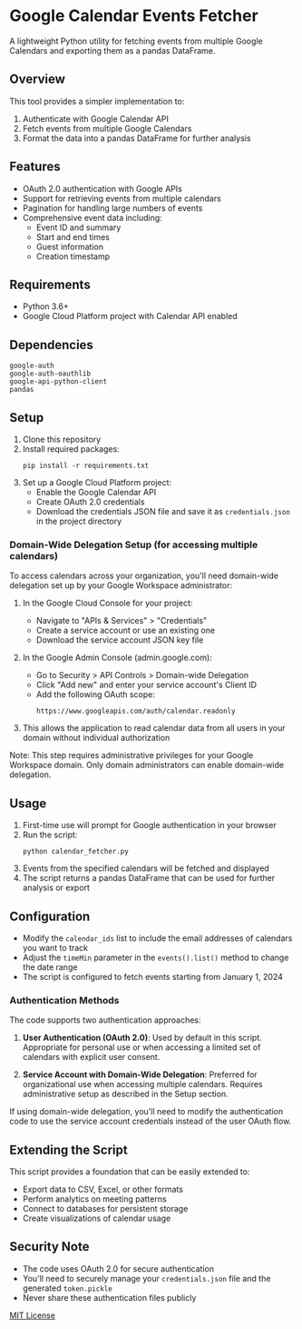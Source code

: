 # Google Calendar Events Fetcher

A lightweight Python utility for fetching events from multiple Google Calendars and exporting them as a pandas DataFrame.

## Overview

This tool provides a simpler implementation to:
1. Authenticate with Google Calendar API
2. Fetch events from multiple Google Calendars
3. Format the data into a pandas DataFrame for further analysis

## Features

- OAuth 2.0 authentication with Google APIs
- Support for retrieving events from multiple calendars
- Pagination for handling large numbers of events
- Comprehensive event data including:
  - Event ID and summary
  - Start and end times
  - Guest information
  - Creation timestamp

## Requirements

- Python 3.6+
- Google Cloud Platform project with Calendar API enabled

## Dependencies

```
google-auth
google-auth-oauthlib
google-api-python-client
pandas
```

## Setup

1. Clone this repository
2. Install required packages:
   ```
   pip install -r requirements.txt
   ```
3. Set up a Google Cloud Platform project:
   - Enable the Google Calendar API
   - Create OAuth 2.0 credentials
   - Download the credentials JSON file and save it as `credentials.json` in the project directory

### Domain-Wide Delegation Setup (for accessing multiple calendars)

To access calendars across your organization, you'll need domain-wide delegation set up by your Google Workspace administrator:

1. In the Google Cloud Console for your project:
   - Navigate to "APIs & Services" > "Credentials"
   - Create a service account or use an existing one
   - Download the service account JSON key file

2. In the Google Admin Console (admin.google.com):
   - Go to Security > API Controls > Domain-wide Delegation
   - Click "Add new" and enter your service account's Client ID
   - Add the following OAuth scope:
     ```
     https://www.googleapis.com/auth/calendar.readonly
     ```
   
3. This allows the application to read calendar data from all users in your domain without individual authorization

Note: This step requires administrative privileges for your Google Workspace domain. Only domain administrators can enable domain-wide delegation.

## Usage

1. First-time use will prompt for Google authentication in your browser
2. Run the script:
   ```
   python calendar_fetcher.py
   ```
3. Events from the specified calendars will be fetched and displayed
4. The script returns a pandas DataFrame that can be used for further analysis or export

## Configuration

- Modify the `calendar_ids` list to include the email addresses of calendars you want to track
- Adjust the `timeMin` parameter in the `events().list()` method to change the date range
- The script is configured to fetch events starting from January 1, 2024

### Authentication Methods

The code supports two authentication approaches:

1. **User Authentication (OAuth 2.0)**: Used by default in this script. Appropriate for personal use or when accessing a limited set of calendars with explicit user consent.

2. **Service Account with Domain-Wide Delegation**: Preferred for organizational use when accessing multiple calendars. Requires administrative setup as described in the Setup section.

If using domain-wide delegation, you'll need to modify the authentication code to use the service account credentials instead of the user OAuth flow.

## Extending the Script

This script provides a foundation that can be easily extended to:
- Export data to CSV, Excel, or other formats
- Perform analytics on meeting patterns
- Connect to databases for persistent storage
- Create visualizations of calendar usage

## Security Note

- The code uses OAuth 2.0 for secure authentication
- You'll need to securely manage your `credentials.json` file and the generated `token.pickle`
- Never share these authentication files publicly



[MIT License](LICENSE)
